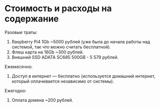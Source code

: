 # Стоимость и расходы на содержание

Разовые траты:

1. Raspberry Pi4 1Gb ~5000 рублей (уже была до начала работы над системой, так
   что можно считать бесплатной).
1. Флеш карта на 16Gb ~300 рублей.
1. Внешний SSD ADATA SC685 500GB - 5 579 рублей.

Ежемесячно:

1. Доступ в интернет — бесплатно (используется домашний интернет, который
   оплачивается независимо от системы).

Ежегодно:

1. Оплата домена ~200 рублей.
